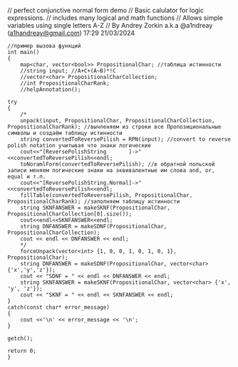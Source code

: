 // perfect conjunctive normal form demo
// Basic calulator for logic expressions.
// includes many logical and math functions
// Allows simple variables using single letters A-Z
// By Andrey Zorkin a.k.a @a1ndreay (a1handreay@gmail.com) 17:29 21/03/2024

    //пример вызова функций
    int main()
    {
        map<char, vector<bool>> PropositionalChar; //таблица истинности 
        //string input; //A+C+(A~B)*!C
        //vector<char> PropositionalCharCollection;
        //int PropositionalCharRank;
        //helpAnnotation();

    try
    {
        /*
        unpack(input, PropositionalChar, PropositionalCharCollection, PropositionalCharRank); //вычленяем из строки все Пропозициональные символы и создаём таблицу истинности
        string convertedToReversePilish = RPN(input); //convert to reverse polish notation учитывая что знаки логические
        cout<<"[ReversePolishString       ]->"<<convertedToReversePilish<<endl;
        toNoramlForm(convertedToReversePilish); //в обратной польской записи меняем логические знаки на эквивалентные им слова and, or, equal и т.п.
        cout<<"[ReversePolishString.Normal]->"<<convertedToReversePilish<<endl;
        fillTable(convertedToReversePilish, PropositionalChar, PropositionalCharRank); //заполняем таблицу истинности
        string SKNFANSWER = makeSKNF(PropositionalChar, PropositionalCharCollection[0].size());
        cout<<endl<<SKNFANSWER<<endl;
        string DNFANSWER = makeSDNF(PropositionalChar, PropositionalCharCollection);
        cout << endl << DNFANSWER << endl;
        */
        forceUnpack(vector<int> {1, 0, 0, 1, 0, 1, 0, 1}, PropositionalChar);
        string DNFANSWER = makeSDNF(PropositionalChar, vector<char> {'x','y','z'});
        cout << "SDNF = " << endl << DNFANSWER << endl;
        string SKNFANSWER = makeSKNF(PropositionalChar, vector<char> {'x', 'y', 'z'});
        cout << "SKNF = " << endl << SKNFANSWER << endl;
    }
    catch(const char* error_message)
    {
        cout <<'\n' << error_message << '\n';
    }

    getch();
    
    return 0;
    }
